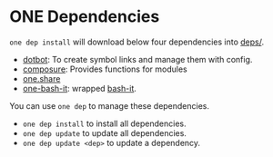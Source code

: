 # ONE Dependencies

`one dep install` will download below four dependencies into [deps/](../../deps).

- [dotbot][]: To create symbol links and manage them with config.
- [composure][]: Provides functions for modules
- [one.share][]
- [one-bash-it](https://github.com/one-bash/one-bash-it): wrapped [bash-it][].

You can use `one dep` to manage these dependencies.

- `one dep install` to install all dependencies.
- `one dep update` to update all dependencies.
- `one dep update <dep>` to update a dependency.


<!-- links -->

[composure]: https://github.com/adoyle-h/composure.git
[dotbot]: https://github.com/anishathalye/dotbot/
[bash-it]: https://github.com/Bash-it/bash-it
[one.share]: https://github.com/one-bash/one.share

